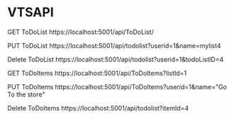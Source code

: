 # VTSAPI

GET ToDoList https://localhost:5001/api/ToDoList/

PUT ToDoList https://localhost:5001/api/todolist?userid=1&name=mylist4

Delete ToDoList https://localhost:5001/api/todolist?userid=1&todoListID=4



GET ToDoItems https://localhost:5001/api/ToDoItems?listId=1

PUT ToDoItems https://localhost:5001/api/ToDoItems?userid=1&name="Go To the store"

Delete ToDoItems https://localhost:5001/api/todolist?itemId=4
